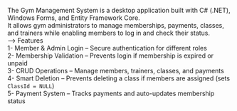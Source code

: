 The Gym Management System is a desktop application built with C# (.NET), Windows Forms, and Entity Framework Core.  
It allows gym administrators to manage memberships, payments, classes, and trainers while enabling members to log in and check their status.  
--> Features  
1- Member & Admin Login – Secure authentication for different roles  
2- Membership Validation – Prevents login if membership is expired or unpaid  
3- CRUD Operations – Manage members, trainers, classes, and payments  
4- Smart Deletion – Prevents deleting a class if members are assigned (sets `ClassId = NULL`)  
5- Payment System – Tracks payments and auto-updates membership status  
